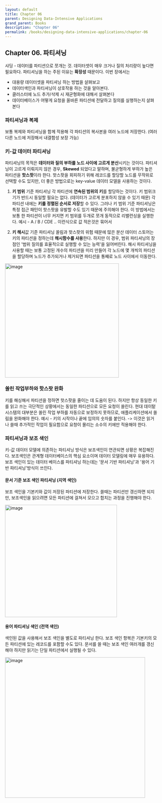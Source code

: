 ```yaml
---
layout: default
title: Chapter 06
parent: Designing Data-Intensive Applications
grand_parent: Books
description: "Chapter 06"
permalink: /books/designing-data-intensive-applications/chapter-06
---
```


## Chapter 06. 파티셔닝
샤딩 - 데이터를 파티션으로 쪼개는 것. 데이터셋이 매우 크거나 질의 처리량이 높다면 필요하다.
파티셔닝을 하는 주된 이유는 **확장성** 때문이다. 
이번 장에서는 
- 대용량 데이터셋을 파티셔닝 하는 방법을 살펴보고
- 데이터색인과 파티셔닝이 상호작용 하는 것을 알아본다.
- 클러스터에 노드 추가/삭제 시 재균형화에 대해서 살펴본다
- 데이터베이스가 어떻게 요청을 올바른 파티션에 전달하고 질의를 실행하는지 살펴본다

### 파티셔닝과 복제
보통 복제와 파티셔닝을 함께 적용해 각 파티션의 복사본을 여러 노드에 저장한다. (여러 다른 노드에 저장해서 내결함성 보장 가능)

### 키-값 데이터 파티셔닝
파티셔닝의 목적은 **데이터와 질의 부하를 노드 사이에 고르게 분산**시키는 것이다.
파티셔닝이 고르게 이뤄지지 않은 경우, **Skewed** 되었다고 말하며, 불균형하게 부하가 높은 파티션을 **핫스팟**이라 한다.
핫스팟을 회피하기 위해 레코드를 할당할 노드를 무작위로 선택할 수도 있지만, 더 좋은 방법으로는 key-value 데이터 모델을 사용하는 것이다. 

1. **키 범위** 기준 파티셔닝
각 파티션에 **연속된 범위의 키**를 할당하는 것이다. 키 범위크기가 반드시 동일할 필요는 없다. (데이터가 고르게 분포하지 않을 수 있기 때문)
각 파티션 내에는 **키를 정렬된 순서로 저장**할 수 있다. 그러나 키 범위 기준 파티셔닝은 특정 접근 패턴이 핫스팟을 유발할 수도 있기 때문에 주의해야 한다. 
이 방법에서는 보통 한 파티션이 너무 커지면 키 범위를 두개로 쪼개 동적으로 리밸런싱을 실행한다.
예시 - A / B / CDE .. 이런식으로 값 적은것은 묶어서

1. **키 해시**값 기준 파티셔닝
쏠림과 핫스팟의 위험 때문에 많은 분산 데이터 스토어는 키의 파티션을 정하는데 **해시함수를 사용**한다. 
하지만 이 경우, 범위 파티셔닝의 장점인 '범위 질의를 효율적으로 실행할 수 있는 능력'을 잃어버린다. 
해시 파티셔닝을 사용할 때는 보통 고정된 개수의 파티션을 미리 만들어 각 노드에 몇 개씩의 파티션을 할당하며 노드가 추가되거나 제거되면 파티션을 통쨰로 노드 사이에서 이동한다.

<img width="376" alt="image" src="https://user-images.githubusercontent.com/39396725/205676543-07654553-f9f2-4e85-9996-12cfbcd8a41c.png">


### 쏠린 작업부하와 핫스팟 완화
키를 해싱해서 파티션을 정하면 핫스팟을 줄이는 데 도움이 된다. 하지만 항상 동일한 키를 읽고 쓰는 극단적인 상황에서는 동일한 파티션으로 모든 요청이 쏠린다. 
현대 데이텉 시스템의 대부분은 쏠린 작업 부하를 자동으로 보정하지 못하므로, 애플리케이션에서 쏠림을 완화해야 한다. 
예시 - 키의 시작이나 끝에 임의의 숫자를 붙인다. -> 이것은 읽거나 쓸때 추가적인 작업이 필요함으로 요청이 몰리는 소수의 키에만 적용해야 한다. 

### 파티셔닝과 보조 색인
키-값 데이터 모델에 의존하는 파티셔닝 방식은 보조색인이 연관되면 상황은 복잡해진다. 
보조색인은 관계형 데이터베이스의 핵심 요소이며 데이터 모델링에 매우 유용하다. 
보조 색인이 있는 데이터 베이스를 파티셔닝 하는데는 '문서 기반 파티셔닝'과 '용어 기반 파티셔닝'방식이 쓰인다.

#### 문서 기준 보조 색인 파티셔닝 (지역 색인)
보조 색인을 기본키와 값이 저장된 파티션에 저장한다. 쓸때는 파티션만 갱신하면 되지만, 보조색인을 읽으려면 모든 파티션에 걸쳐서 모으고 합치는 과정을 진행해야 한다. 

<img width="370" alt="image" src="https://user-images.githubusercontent.com/39396725/205674963-db854aab-1207-4e66-967a-ceac7a35a8a3.png">

#### 용어 파티셔닝 색인 (전역 색인)
색인된 값을 사용해서 보조 색인을 별도로 파티셔닝 한다. 보조 색인 항복은 기본키의 모든 파티션에 있는 레코드를 포함할 수도 있다. 문서를 쓸 때는 보조 색인 여러개를 갱신해야 하지만 읽기는 단일 파티션에서 실행될 수 있다. 

<img width="463" alt="image" src="https://user-images.githubusercontent.com/39396725/205675115-6f54b73d-afdf-4986-8ef0-d6f987188d63.png">
